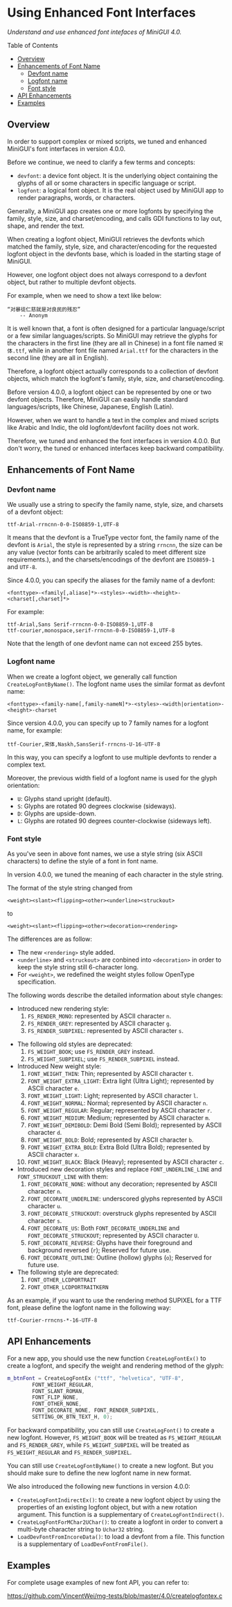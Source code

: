 # Using Enhanced Font Interfaces

_Understand and use enhanced font intefaces of MiniGUI 4.0._

Table of Contents

- [Overview](#overview)
- [Enhancements of Font Name](#enhancements-of-font-name)
  * [Devfont name](#devfont-name)
  * [Logfont name](#logfont-name)
  * [Font style](#font-style)
- [API Enhancements](#api-enhancements)
- [Examples](#examples)

## Overview

In order to support complex or mixed scripts, we tuned and enhanced
MiniGUI's font interfaces in version 4.0.0.

Before we continue, we need to clarify a few terms and concepts:

- `devfont`: a device font object. It is the underlying object
   containing the glyphs of all or some characters in specific
   language or script.
- `logfont`: a logical font object. It is the real object used by
   MiniGUI app to render paragraphs, words, or characters.

Generally, a MiniGUI app creates one or more logfonts by specifying
the family, style, size, and charset/encoding, and calls GDI functions
to lay out, shape, and render the text.

When creating a logfont object, MiniGUI retrieves the devfonts which
matched the family, style, size, and character/encoding for the
requested logfont object in the devfonts base, which is loaded in
the starting stage of MiniGUI.

However, one logfont object does not always correspond to a
devfont object, but rather to multiple devfont objects.

For example, when we need to show a text like below:

```
“对暴徒仁慈就是对良民的残忍”
    -- Anonym
```

It is well known that, a font is often designed for a particular
language/script or a few similar languages/scripts.
So MiniGUI may retrieve the glyphs for the characters in the first line
(they are all in Chinese) in a font file named `宋体.ttf`, while in another
font file named `Arial.ttf` for the characters in the second line (they
are all in English).

Therefore, a logfont object actually corresponds to a collection of
devfont objects, which match the logfont's family, style, size, and
charset/encoding.

Before version 4.0.0, a logfont object can be represented by one or
two devfont objects. Therefore, MiniGUI can easily handle standard
languages/scripts, like Chinese, Japanese, English (Latin).

However, when we want to handle a text in the complex and mixed scripts
like Arabic and Indic, the old logfont/devfont facility does not work.

Therefore, we tuned and enhanced the font interfaces in version 4.0.0.
But don't worry, the tuned or enhanced interfaces keep backward
compatibility.

## Enhancements of Font Name

### Devfont name

We usually use a string to specify the family name,
style, size, and charsets of a devfont object:

```
ttf-Arial-rrncnn-0-0-ISO8859-1,UTF-8
```

It means that the devfont is a TrueType vector font, the family name
of the devfont is `Arial`, the style is represented by a string `rrncnn`,
the size can be any value (vector fonts can be arbitrarily scaled to
meet different size requirements.), and the charsets/encodings of the
devfont are `ISO8859-1` and `UTF-8`.

Since 4.0.0, you can specify the aliases for the family name of a devfont:

```
<fonttype>-<family[,aliase]*>-<styles>-<width>-<height>-<charset[,charset]*>
```

For example:

    ttf-Arial,Sans Serif-rrncnn-0-0-ISO8859-1,UTF-8
    ttf-courier,monospace,serif-rrncnn-0-0-ISO8859-1,UTF-8

Note that the length of one devfont name can not exceed 255 bytes.

### Logfont name

When we create a logfont object, we generally call function `CreateLogFontByName()`.
The logfont name uses the similar format as devfont name:

```
<fonttype>-<family-name[,family-nameN]*>-<styles>-<width|orientation>-<height>-charset
```

Since version 4.0.0, you can specify up to 7 family names for a
logfont name, for example:

```
ttf-Courier,宋体,Naskh,SansSerif-rrncns-U-16-UTF-8
```

In this way, you can specify a logfont to use multiple devfonts
to render a complex text.

Moreover, the previous width field of a logfont name is used for
the glyph orientation:

- `U`: Glyphs stand upright (default).
- `S`: Glyphs are rotated 90 degrees clockwise (sideways).
- `D`: Glyphs are upside-down.
- `L`: Glyphs are rotated 90 degrees counter-clockwise (sideways left).

### Font style

As you've seen in above font names, we use a style string (six ASCII characters)
to define the style of a font in font name.

In version 4.0.0, we tuned the meaning of each character in the style string.

The format of the style string changed from

```
<weight><slant><flipping><other><underline><struckout>

```

to

```
<weight><slant><flipping><other><decoration><rendering>
```

The differences are as follow:

- The new `<rendering>` style added.
- `<underline>` and `<struckout>` are conbined into `<decoration>`
  in order to keep the style string still 6-character long.
- For `<weight>`, we redefined the weight styles follow OpenType specification.

The following words describe the detailed information about style changes:

- Introduced new rendering style:
  1. `FS_RENDER_MONO`: represented by ASCII character `n`.
  1. `FS_RENDER_GREY`: represented by ASCII character `g`.
  1. `FS_RENDER_SUBPIXEL`: represented by ASCII character `s`.
* The following old styles are deprecated:
  1. `FS_WEIGHT_BOOK`; use `FS_RENDER_GREY` instead.
  1. `FS_WEIGHT_SUBPIXEL`; use `FS_RENDER_SUBPIXEL` instead.
* Introduced New weight style:
  1. `FONT_WEIGHT_THIN`: Thin; represented by ASCII character `t`.
  1. `FONT_WEIGHT_EXTRA_LIGHT`: Extra light (Ultra Light); represented by ASCII character `e`.
  1. `FONT_WEIGHT_LIGHT`: Light; represented by ASCII character `l`.
  1. `FONT_WEIGHT_NORMAL`: Normal; represented by ASCII character `n`.
  1. `FONT_WEIGHT_REGULAR`: Regular; represented by ASCII character `r`.
  1. `FONT_WEIGHT_MEDIUM`: Medium; represented by ASCII character `m`.
  1. `FONT_WEIGHT_DEMIBOLD`: Demi Bold (Semi Bold); represented by ASCII character `d`.
  1. `FONT_WEIGHT_BOLD`: Bold; represented by ASCII character `b`.
  1. `FONT_WEIGHT_EXTRA_BOLD`: Extra Bold (Ultra Bold); represented by ASCII character `x`.
  1. `FONT_WEIGHT_BLACK`: Black (Heavy); represented by ASCII character `c`.
* Introduced new decoration styles and replace `FONT_UNDERLINE_LINE` and `FONT_STRUCKOUT_LINE` with them:
  1. `FONT_DECORATE_NONE`: without any decoration; represented by ASCII character `n`.
  1. `FONT_DECORATE_UNDERLINE`: underscored glyphs represented by ASCII character `u`.
  1. `FONT_DECORATE_STRUCKOUT`: overstruck glyphs represented by ASCII character `s`.
  1. `FONT_DECORATE_US`: Both `FONT_DECORATE_UNDERLINE` and `FONT_DECORATE_STRUCKOUT`; represented by ASCII character `U`.
  1. `FONT_DECORATE_REVERSE`: Glyphs have their foreground and background reversed (`r`); Reserved for future use.
  1. `FONT_DECORATE_OUTLINE`: Outline (hollow) glyphs (`o`); Reserved for future use.
* The following style are deprecated:
  1. `FONT_OTHER_LCDPORTRAIT`
  1. `FONT_OTHER_LCDPORTRAITKERN`

As an example, if you want to use the rendering method SUPIXEL for a TTF font,
please define the logfont name in the following way:

```
ttf-Courier-rrncns-*-16-UTF-8
```

## API Enhancements

For a new app, you should use the new function `CreateLogFontEx()` to
create a logfont, and specify the weight and rendering method of the glyph:

```cpp
m_btnFont = CreateLogFontEx ("ttf", "helvetica", "UTF-8",
        FONT_WEIGHT_REGULAR,
        FONT_SLANT_ROMAN,
        FONT_FLIP_NONE,
        FONT_OTHER_NONE,
        FONT_DECORATE_NONE, FONT_RENDER_SUBPIXEL,
        SETTING_OK_BTN_TEXT_H, 0);
```

For backward compatibility, you can still use `CreateLogFont()` to create a new
logfont. However, `FS_WEIGHT_BOOK` will be treated as `FS_WEIGHT_REGULAR` and
`FS_RENDER_GREY`, while `FS_WEIGHT_SUBPIXEL` will be treated as
`FS_WEIGHT_REGULAR` and `FS_RENDER_SUBPIXEL`.

You can still use `CreateLogFontByName()` to create a new logfont. But you should
make sure to define the new logfont name in new format.

We also introduced the following new functions in version 4.0.0:

- `CreateLogFontIndirectEx()`: to create a new logfont object by using the properties
   of an existing logfont object, but with a new rotation argument. This function is
   a supplementary of `CreateLogFontIndirect()`.
- `CreateLogFontForMChar2UChar()`: to create a logfont in order to convert a multi-byte
   character string to `Uchar32` string.
- `LoadDevFontFromIncoreData()`: to load a devfont from a file. This function is
   a supplementary of `LoadDevFontFromFile()`.

## Examples

For complete usage examples of new font API, you can refer to:

<https://github.com/VincentWei/mg-tests/blob/master/4.0/createlogfontex.c>

